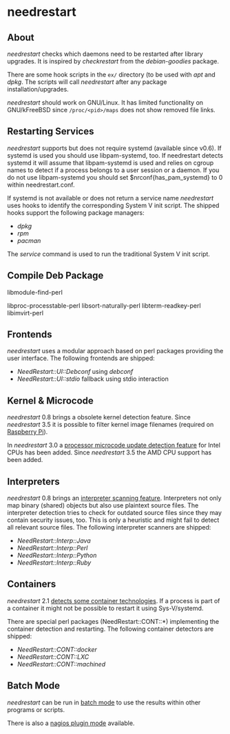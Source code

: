 needrestart
===========

About
-----

*needrestart* checks which daemons need to be restarted after library
upgrades. It is inspired by *checkrestart* from the *debian-goodies*
package.

There are some hook scripts in the ``ex/`` directory (to be used with
*apt* and *dpkg*. The scripts will call *needrestart*
after any package installation/upgrades.

*needrestart* should work on GNU/Linux. It has limited functionality on
GNU/kFreeBSD since `/proc/<pid>/maps` does not show removed file links.


Restarting Services
-------------------

*needrestart* supports but does not require systemd (available since v0.6).
If systemd is used you should use libpam-systemd, too. If needrestart detects
systemd it will assume that libpam-systemd is used and relies on cgroup names
to detect if a process belongs to a user session or a daemon. If you do not
use libpam-systemd you should set $nrconf{has_pam_systemd} to 0 within
needrestart.conf.

If systemd is not available or does not return a service name *needrestart*
uses hooks to identify the corresponding System V init script. The shipped
hooks support the following package managers:

* *dpkg*
* *rpm*
* *pacman*

The *service* command is used to run the traditional System V init script.


Compile Deb Package
-------------------
libmodule-find-perl

libproc-processtable-perl
libsort-naturally-perl
libterm-readkey-perl
libimvirt-perl





Frontends
---------

*needrestart* uses a modular approach based on perl packages providing
the user interface. The following frontends are shipped:

* *NeedRestart::UI::Debconf* using *debconf*
* *NeedRestart::UI::stdio* fallback using stdio interaction


Kernel & Microcode
------------------

*needrestart* 0.8 brings a obsolete kernel detection feature. Since
*needrestart* 3.5 it is possible to filter kernel image filenames (required on
[Raspberry Pi](README.raspberry.md)).

In *needrestart* 3.0 a [processor microcode update detection
feature](README.uCode.md) for Intel CPUs has been added. Since *needrestart* 3.5
the AMD CPU support has been added.


Interpreters
------------

*needrestart* 0.8 brings an [interpreter scanning feature](README.Interp.md).
Interpreters not only map binary (shared) objects but also use plaintext
source files. The interpreter detection tries to check for outdated source
files since they may contain security issues, too. This is only a heuristic
and might fail to detect all relevant source files. The following interpreter
scanners are shipped:

* *NeedRestart::Interp::Java*
* *NeedRestart::Interp::Perl*
* *NeedRestart::Interp::Python*
* *NeedRestart::Interp::Ruby*


Containers
----------

*needrestart* 2.1 [detects some container technologies](README.Cont.md). If a
process is part of a container it might not be possible to restart it using
Sys-V/systemd.

There are special perl packages (NeedRestart::CONT::*) implementing the
container detection and restarting. The following container detectors
are shipped:

* *NeedRestart::CONT::docker*
* *NeedRestart::CONT::LXC*
* *NeedRestart::CONT::machined*


Batch Mode
----------

*needrestart* can be run in [batch mode](README.batch.md) to use the results
within other programs or scripts.

There is also a [nagios plugin mode](README.nagios.md) available.
